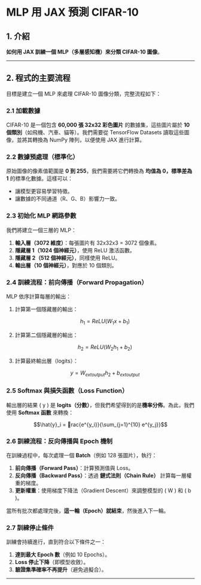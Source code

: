 # MLP 用 JAX 預測 CIFAR-10

## 1. 介紹

 **如何用 JAX 訓練一個 MLP（多層感知機）來分類 CIFAR-10 圖像**。


---

## 2. 程式的主要流程

目標是建立一個 MLP 來處理 CIFAR-10 圖像分類，完整流程如下：

### 2.1 加載數據

CIFAR-10 是一個包含 **60,000 張 32x32 彩色圖片** 的數據集，這些圖片屬於 **10 個類別**（如飛機、汽車、貓等）。我們需要從 TensorFlow Datasets 讀取這些圖像，並將其轉換為 NumPy 陣列，以便使用 JAX 進行計算。

### 2.2 數據預處理（標準化）

原始圖像的像素值範圍是 **0 到 255**，我們需要將它們轉換為 **均值為 0，標準差為 1** 的標準化數據。這樣可以：
- 讓模型更容易學習特徵。
- 讓數據的不同通道（R、G、B）影響力一致。

### 2.3 初始化 MLP 網路參數

我們將建立一個三層的 MLP：
1. **輸入層（3072 維度）**：每張圖片有 32x32x3 = 3072 個像素。
2. **隱藏層 1（1024 個神經元）**，使用 ReLU 激活函數。
3. **隱藏層 2（512 個神經元）**，同樣使用 ReLU。
4. **輸出層（10 個神經元）**，對應於 10 個類別。

### 2.4 訓練流程：前向傳播（Forward Propagation）

MLP 依序計算每層的輸出：

1. 計算第一個隱藏層的輸出：
   ```math
   h_1 = ReLU(W_1 x + b_1)
   ```

2. 計算第二個隱藏層的輸出：
   ```math
   h_2 = ReLU(W_2 h_1 + b_2)
   ```

3. 計算最終輸出層（logits）：
   ```math
   y = W_{	ext{output}} h_2 + b_{	ext{output}}
   ```

### 2.5 Softmax 與損失函數（Loss Function）

輸出層的結果 \( y \) 是 **logits（分數）**，但我們希望得到的是**機率分佈**。為此，我們使用 **Softmax 函數** 來轉換：

```math
\hat{y}_i = rac{e^{y_i}}{\sum_{j=1}^{10} e^{y_j}}
```

### 2.6 訓練流程：反向傳播與 Epoch 機制

在訓練過程中，每次處理一個 **Batch**（例如 128 張圖片），執行：
1. **前向傳播（Forward Pass）**：計算預測值與 Loss。
2. **反向傳播（Backward Pass）**：透過 **鏈式法則（Chain Rule）** 計算每一層權重的梯度。
3. **更新權重**：使用梯度下降法（Gradient Descent）來調整模型的 \( W \) 和 \( b \)。

當所有批次都處理完後，**這一輪（Epoch）就結束**，然後進入下一輪。

### 2.7 訓練停止條件

訓練會持續進行，直到符合以下條件之一：
1. **達到最大 Epoch 數**（例如 10 Epochs）。
2. **Loss 停止下降**（即模型收斂）。
3. **驗證集準確率不再提升**（避免過擬合）。

---
